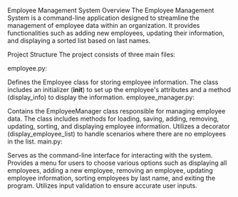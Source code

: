 Employee Management System
Overview
The Employee Management System is a command-line application designed to streamline the management of employee data within an organization. It provides functionalities such as adding new employees, updating their information, and displaying a sorted list based on last names.

Project Structure
The project consists of three main files:

employee.py:

Defines the Employee class for storing employee information.
The class includes an initializer (__init__) to set up the employee's attributes and a method (display_info) to display the information.
employee_manager.py:

Contains the EmployeeManager class responsible for managing employee data.
The class includes methods for loading, saving, adding, removing, updating, sorting, and displaying employee information.
Utilizes a decorator (display_employee_list) to handle scenarios where there are no employees in the list.
main.py:

Serves as the command-line interface for interacting with the system.
Provides a menu for users to choose various options such as displaying all employees, adding a new employee, removing an employee, updating employee information, sorting employees by last name, and exiting the program.
Utilizes input validation to ensure accurate user inputs.

